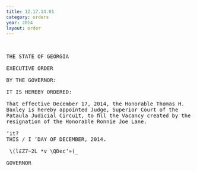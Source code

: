```yaml
---
title: 12.17.14.01
category: orders
year: 2014
layout: order
---
```


<pre> 

THE STATE OF GEORGIA

EXECUTIVE ORDER

BY THE GOVERNOR:

IT IS HEREBY ORDERED:

That effective December 17, 2014, the Honorable Thomas H.
Baxley is hereby appointed Judge, Superior Court of the
Pataula Judicial Circuit, to ﬁll the Vacancy created by the
resignation of the Honorable Ronnie Joe Lane.

‘it?
THIS / I ‘DAY OF DECEMBER, 2014.

 \(l£Z7~2L *v \QDec‘»(_

GOVERNOR

</pre>
